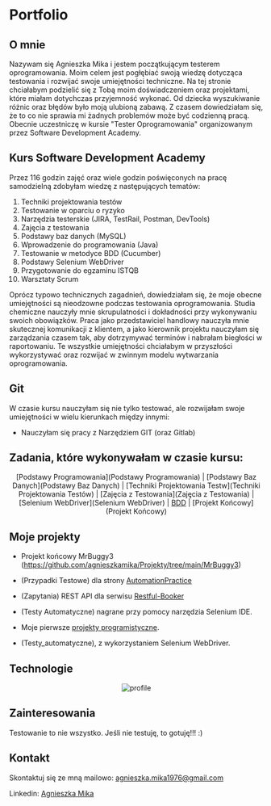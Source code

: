 # Portfolio

## O mnie
Nazywam się Agnieszka Mika i jestem początkującym testerem oprogramowania. Moim celem jest pogłębiać swoją wiedzę dotycząca testowania i rozwijać swoje umiejętności techniczne. Na tej stronie chciałabym podzielić się z Tobą moim doświadczeniem oraz projektami, które miałam dotychczas przyjemność wykonać. 
Od dziecka wyszukiwanie różnic oraz błędów było moją ulubioną zabawą. Z czasem dowiedziałam się, że to co nie sprawia mi żadnych problemów może być codzienną pracą. Obecnie uczestniczę w kursie "Tester Oprogramowania" organizowanym przez Software Development Academy. 

## Kurs Software Development Academy
Przez 116 godzin zajęć oraz wiele godzin poświęconych na pracę samodzielną zdobyłam wiedzę z następujących tematów:
1.	Techniki projektowania testów	
2.  Testowanie w oparciu o ryzyko	
3.	Narzędzia testerskie (JIRA, TestRail, Postman, DevTools)
4.	Zajęcia z testowania
5.	Podstawy baz danych (MySQL)
6.	Wprowadzenie do programowania (Java)
7.	Testowanie w metodyce BDD	(Cucumber)
8.	Podstawy Selenium WebDriver
9.	Przygotowanie do egzaminu ISTQB	
10.	Warsztaty Scrum
 
Oprócz typowo technicznych zagadnień, dowiedziałam się, że moje obecne umiejętności są nieodzowne podczas testowania oprogramowania. Studia chemiczne nauczyły mnie skrupulatności i dokładności przy wykonywaniu swoich obowiązków. Praca jako przedstawiciel handlowy nauczyła mnie skutecznej komunikacji z klientem, a jako kierownik projektu nauczyłam się zarządzania czasem tak, aby dotrzymywać terminów i nabrałam biegłości w raportowaniu. Te wszystkie umiejętności chciałabym w przyszłości wykorzystywać oraz rozwijać w zwinnym modelu wytwarzania oprogramowania.


## Git
W czasie kursu nauczyłam się nie tylko testować, ale rozwijałam swoje umiejętności w wielu kierunkach między innymi:

* Nauczyłam się pracy z Narzędziem GIT (oraz Gitlab)

## Zadania, które wykonywałam w czasie kursu:
<center>

[Podstawy Programowania](Podstawy Programowania) | [Podstawy Baz Danych](Podstawy Baz Danych) | [Techniki Projektowania Testw](Techniki Projektowania Testów) |
[Zajęcia z Testowania](Zajęcia z Testowania) | [Selenium WebDriver](Selenium WebDriver) | [BDD](BDD) |
[Projekt Końcowy](Projekt Końcowy)

</center>

## Moje projekty

* Projekt końcowy MrBuggy3 (https://github.com/agnieszkamika/Projekty/tree/main/MrBuggy3)

* (Przypadki Testowe) dla strony [AutomationPractice](http://automationpractice.com/index.php)

* (Zapytania) REST API dla serwisu [Restful-Booker](https://restful-booker.herokuapp.com/)

* (Testy Automatyczne) nagrane przy pomocy narzędzia Selenium IDE.

* Moje pierwsze [projekty programistyczne](projekty_programistyczne).

* (Testy_automatyczne), z wykorzystaniem Selenium WebDriver.

## Technologie

<center>

![profile](https://user-images.githubusercontent.com/112310876/189215493-dfc00eed-8cd4-4f70-aada-6c8aa7eef46e.png)


</center>

## Zainteresowania
Testowanie to nie wszystko. Jeśli nie testuję, to gotuję!!! :)

<center>



</center>

## Kontakt

Skontaktuj się ze mną mailowo: agnieszka.mika1976@gmail.com

Linkedin: [Agnieszka Mika](https://www.linkedin.com/in/agnieszka-mika-it/)
